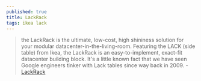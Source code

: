 ```yaml
---
published: true
title: LackRack
tags: ikea lack
---
```

> the LackRack is the ultimate, low-cost, high shininess solution for your modular datacenter-in-the-living-room. Featuring the LACK (side table) from Ikea, the LackRack is an easy-to-implement, exact-fit datacenter building block. It's a little known fact that we have seen Google engineers tinker with Lack tables since way back in 2009. - [LackRack](https://wiki.eth0.nl/index.php/LackRack)